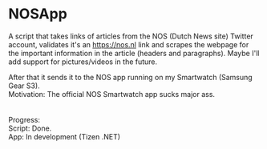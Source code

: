 # NOSApp

A script that takes links of articles from the NOS (Dutch News site) Twitter account, validates it's an https://nos.nl link and scrapes the webpage for the important information in the article (headers and paragraphs). Maybe I'll add support for pictures/videos in the future. 

After that it sends it to the NOS app running on my Smartwatch (Samsung Gear S3).\
Motivation: The official NOS Smartwatch app sucks major ass.\
\
\
Progress:\
Script: Done.\
App: In development (Tizen .NET)
